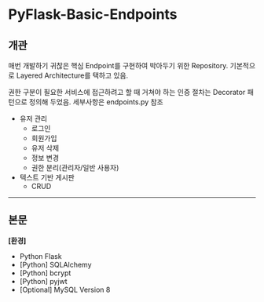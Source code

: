 # PyFlask-Basic-Endpoints
## 개관
매번 개발하기 귀찮은 핵심 Endpoint를 구현하여 박아두기 위한 Repository.
기본적으로 Layered Architecture를 택하고 있음.

권한 구분이 필요한 서비스에 접근하려고 할 때 거쳐야 하는 인증 절차는
Decorator 패턴으로 정의해 두었음.
세부사항은 endpoints.py 참조

- 유저 관리
    - 로그인
    - 회원가입
    - 유저 삭제
    - 정보 변경
    - 권한 분리(관리자/일반 사용자)
- 텍스트 기반 게시판
    - CRUD
---
## 본문
**[환경]**
- Python Flask
- [Python] SQLAlchemy
- [Python] bcrypt
- [Python] pyjwt
- [Optional] MySQL Version 8